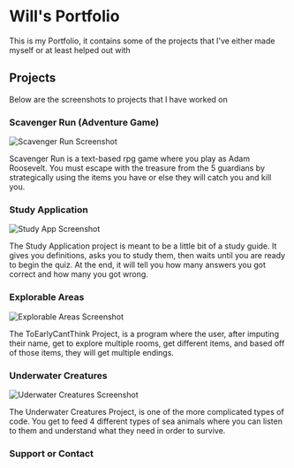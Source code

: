 # Will's Portfolio

This is my Portfolio, it contains some of the projects that I've either made myself or at least helped out with

## Projects

Below are the screenshots to projects that I have worked on

### Scavenger Run (Adventure Game)
![Scavenger Run Screenshot](/Pictures/Scavenger-Run-Screenshot.JPG)

Scavenger Run is a text-based rpg game where you play as Adam Roosevelt. You must escape with the treasure from the 5 guardians by strategically using the items you have or else they will catch you and kill you. 

### Study Application
![Study App Screenshot](/Pictures/Study-App-Screenshot.JPG)

The Study Application project is meant to be a little bit of a study guide. It gives you definitions, asks you to study them, then waits until you are ready to begin the quiz. At the end, it will tell you how many answers you got correct and how many you got wrong.

### Explorable Areas
![Explorable Areas Screenshot](/Pictures/ToEarlyCantThink.JPG)

The ToEarlyCantThink Project, is a program where the user, after imputing their name, get to explore multiple rooms, get different items, and based off of those items, they will get multiple endings.

### Underwater Creatures
![Uderwater Creatures Screenshot](/Pictures/SeaCreatures-Screenshot.JPG)

The Underwater Creatures Project, is one of the more complicated types of code. You get to feed 4 different types of sea animals where you can listen to them and understand what they need in order to survive. 




### Support or Contact
